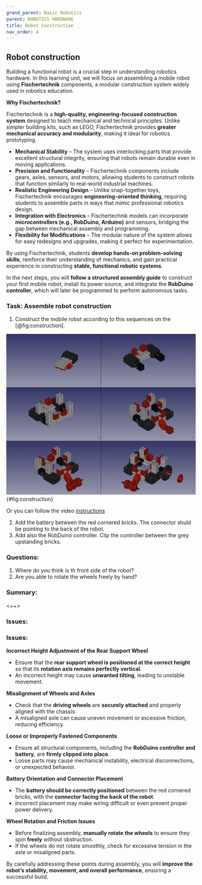 ```yaml
---
grand_parent: Basic Robotics
parent: ROBOTICS HARDWARE
title: Robot Construction
nav_order: 4
---
```


## Robot construction

Building a functional robot is a crucial step in understanding robotics hardware. In this learning unit, we will focus on assembling a mobile robot using **Fischertechnik** components, a modular construction system widely used in robotics education.  

**Why Fischertechnik?**  

Fischertechnik is a **high-quality, engineering-focused construction system** designed to teach mechanical and technical principles. Unlike simpler building kits, such as LEGO, Fischertechnik provides **greater mechanical accuracy and modularity**, making it ideal for robotics prototyping.  

- **Mechanical Stability** – The system uses interlocking parts that provide excellent structural integrity, ensuring that robots remain durable even in moving applications.  
- **Precision and Functionality** – Fischertechnik components include gears, axles, sensors, and motors, allowing students to construct robots that function similarly to real-world industrial machines.  
- **Realistic Engineering Design** – Unlike snap-together toys, Fischertechnik encourages **engineering-oriented thinking**, requiring students to assemble parts in ways that mimic professional robotics design.  
- **Integration with Electronics** – Fischertechnik models can incorporate **microcontrollers (e.g., RobDuino, Arduino)** and sensors, bridging the gap between mechanical assembly and programming.  
- **Flexibility for Modifications** – The modular nature of the system allows for easy redesigns and upgrades, making it perfect for experimentation.  

By using Fischertechnik, students **develop hands-on problem-solving skills**, reinforce their understanding of mechanics, and gain practical experience in constructing **stable, functional robotic systems**.  

In the next steps, you will **follow a structured assembly guide** to construct your first mobile robot, install its power source, and integrate the **RobDuino controller**, which will later be programmed to perform autonomous tasks.

### Task: Assemble robot construction

1. Construct the mobile robot according to this sequences on the [@fig:construction].

![Construction sequences.](./slike/free_whelly.png){#fig:construction}

Or you can follow the video [instructions](https://youtu.be/bybqvos4xYk)

2. Add the battery between the red cornered bricks. The connector shuld
    be pointing to the back of the robot.
3. Add also the RobDuino controller. Clip the controller between the grey upstanding bricks.

### Questions:

1.  Where do you think is th front side of the robot?
2.  Are you able to rotate the wheels freely by hand?

<!--
slika iz YouTuba
<iframe width="410" height="230" frameborder="0" src="https://www.youtube.com/embed/bybqvos4xYk"></iframe>
![Test Picture](https://img.youtube.com/vi/bybqvos4xYk/maxresdefault.jpg){#fig:fff}
-->

### Summary:
<++>

### Issues:

### **Issues:**  

**Incorrect Height Adjustment of the Rear Support Wheel**  
   - Ensure that the **rear support wheel is positioned at the correct height** so that its **rotation axis remains perfectly vertical**.  
   - An incorrect height may cause **unwanted tilting**, leading to unstable movement.  

**Misalignment of Wheels and Axles**  
   - Check that the **driving wheels** are **securely attached** and properly aligned with the chassis.  
   - A misaligned axle can cause uneven movement or excessive friction, reducing efficiency.  

**Loose or Improperly Fastened Components**  
   - Ensure all structural components, including the **RobDuino controller and battery**, are **firmly clipped into place**.  
   - Loose parts may cause mechanical instability, electrical disconnections, or unexpected behavior.  

**Battery Orientation and Connector Placement**  
   - The **battery should be correctly positioned** between the red cornered bricks, with the **connector facing the back of the robot**.  
   - Incorrect placement may make wiring difficult or even prevent proper power delivery.  

**Wheel Rotation and Friction Issues**  
   - Before finalizing assembly, **manually rotate the wheels** to ensure they spin **freely** without obstruction.  
   - If the wheels do not rotate smoothly, check for excessive tension in the axle or misaligned parts.  

By carefully addressing these points during assembly, you will **improve the robot’s stability, movement, and overall performance**, ensuring a successful build.


